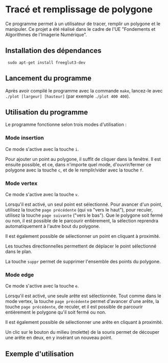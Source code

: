 # Tracé et remplissage de polygone

Ce programme permet à un utilisateur de tracer, remplir un polygone et le manipuler. Ce projet a été réalisé dans le cadre de l'UE "Fondements et Algorithmes de l'Imagerie Numérique".

## Installation des dépendances

     sudo apt-get install freeglut3-dev

## Lancement du programme

Après avoir compilé le programme avec la commande `make`, lancez-le avec `./plot [largeur] [hauteur]` (par exemple `./plot 400 400`).

## Utilisation du programme

Le programme fonctionne selon trois modes d'utilisation :

### Mode insertion

Ce mode s'active avec la touche `i`.

Pour ajouter un point au polygone, il suffit de cliquer dans la fenêtre. Il est ensuite possible, et ce, dans n'importe quel mode, d'ouvrir/fermer ce polygone avec la touche `c`, et de le remplir/vider avec la touche `f`.

### Mode vertex

Ce mode s'active avec la touche `v`.

Lorsqu'il est activé, un seul point est sélectionné. Pour avancer d'un point, utilisez la touche `page précédente` (qui va "vers le haut"), pour reculer, utilisez la touche `page suivante` ("vers le bas"). Que le polygone soit fermé ou non, il est possible de le parcourir entièrement, la sélection reprendra automatiquement à l'autre bout du polygone.

Il est également possible de sélectionner un point en cliquant à proximité.

Les touches directionnelles permettent de déplacer le point sélectionné dans le plan.

La touche `suppr` permet de supprimer l'ensemble des points du polygone.

### Mode edge

Ce mode s'active avec la touche `e`.

Lorsqu'il est activé, une seule arête est sélectionnée. Tout comme dans le mode vertex, la touche `page précédente` permet d'avancer d'une arête, la touche `page précédente`, de reculer, et il est possible de parcourir entièrement le polygone qu'il soit fermé ou non.

Il est également possible de sélectionner une arête en cliquant à proximité.

Un clic sur le bouton du milieu (molette) de la souris permet de découper une arête en deux, en y insérant un nouveau point.

## Exemple d'utilisation

